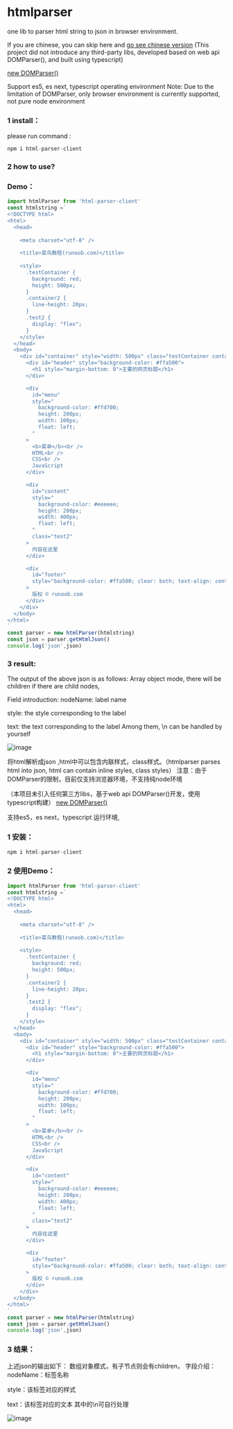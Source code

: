 # htmlparser 
one lib to parser html string to json in browser environment.

If you are chinese, you can skip here and [go see chinese version](#chinese-version)
(This project did not introduce any third-party libs, developed based on web api DOMParser(), and built using typescript)

[new DOMParser()](https://developer.mozilla.org/zh-CN/docs/Web/API/DOMParser/DOMParser)

Support es5, es next, typescript operating environment
Note: Due to the limitation of DOMParser, only browser environment is currently supported, not pure node environment

### 1 install：

please run command :

```javascript
npm i html-parser-client
```

### 2 how to use?
### Demo：

```javascript
import htmlParser from 'html-parser-client'
const htmlstring =`
<!DOCTYPE html>
<html>
  <head>
     
    <meta charset="utf-8" />
     
    <title>菜鸟教程(runoob.com)</title>
     
    <style>
      .testContainer {
        background: red;
        height: 500px;
      }
      .container2 {
        line-height: 20px;
      }
      .test2 {
        display: "flex";
      }
    </style>
  </head>
  <body>
    <div id="container" style="width: 500px" class="testContainer container2">
      <div id="header" style="background-color: #ffa500">
        <h1 style="margin-bottom: 0">主要的网页标题</h1>
      </div>

      <div
        id="menu"
        style="
          background-color: #ffd700;
          height: 200px;
          width: 100px;
          float: left;
        "
      >
        <b>菜单</b><br />
        HTML<br />
        CSS<br />
        JavaScript
      </div>

      <div
        id="content"
        style="
          background-color: #eeeeee;
          height: 200px;
          width: 400px;
          float: left;
        "
        class="test2"
      >
        内容在这里
      </div>

      <div
        id="footer"
        style="background-color: #ffa500; clear: both; text-align: center"
      >
        版权 © runoob.com
      </div>
    </div>
  </body>
</html>
`
const parser = new htmlParser(htmlstring)
const json = parser.getHtmlJson()
console.log('json',json)
```
### 3 result:


The output of the above json is as follows:
Array object mode, there will be children if there are child nodes,

Field introduction:
nodeName: label name

style: the style corresponding to the label

text: the text corresponding to the label
Among them, \n can be handled by yourself


![image](https://user-images.githubusercontent.com/41052302/130356566-f44a2cbf-27b3-4a20-8028-c9ea107d6f7e.png)




<span id="chinese-version"></span>
将html解析成json ,html中可以包含内联样式，class样式。（htmlparser parses html into json, html can contain inline styles, class styles）
注意：由于DOMParser的限制，目前仅支持浏览器环境，不支持纯node环境

（本项目未引入任何第三方libs，基于web api DOMParser()开发，使用typescript构建）
[new DOMParser()](https://developer.mozilla.org/zh-CN/docs/Web/API/DOMParser/DOMParser)

支持es5，es next，typescript 运行环境,

### 1 安装：
 ```javascript
 npm i html-parser-client
 ```

### 2 使用Demo：

```javascript
import htmlParser from 'html-parser-client'
const htmlstring =`
<!DOCTYPE html>
<html>
  <head>
     
    <meta charset="utf-8" />
     
    <title>菜鸟教程(runoob.com)</title>
     
    <style>
      .testContainer {
        background: red;
        height: 500px;
      }
      .container2 {
        line-height: 20px;
      }
      .test2 {
        display: "flex";
      }
    </style>
  </head>
  <body>
    <div id="container" style="width: 500px" class="testContainer container2">
      <div id="header" style="background-color: #ffa500">
        <h1 style="margin-bottom: 0">主要的网页标题</h1>
      </div>

      <div
        id="menu"
        style="
          background-color: #ffd700;
          height: 200px;
          width: 100px;
          float: left;
        "
      >
        <b>菜单</b><br />
        HTML<br />
        CSS<br />
        JavaScript
      </div>

      <div
        id="content"
        style="
          background-color: #eeeeee;
          height: 200px;
          width: 400px;
          float: left;
        "
        class="test2"
      >
        内容在这里
      </div>

      <div
        id="footer"
        style="background-color: #ffa500; clear: both; text-align: center"
      >
        版权 © runoob.com
      </div>
    </div>
  </body>
</html>
`
const parser = new htmlParser(htmlstring)
const json = parser.getHtmlJson()
console.log('json',json)
```
### 3 结果：

上述json的输出如下：
数组对象模式，有子节点则会有children，
字段介绍：
nodeName：标签名称

style：该标签对应的样式

text：该标签对应的文本
其中的\n可自行处理

![image](https://user-images.githubusercontent.com/41052302/130356561-42ad78ba-80b1-4eaa-b31d-8dd83dff3f1c.png)


